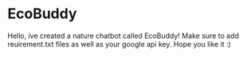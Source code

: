 # EcoBuddy
Hello,
ive created a nature chatbot called EcoBuddy! 
Make sure to add reuirement.txt files as well as your google api key. 
Hope you like it :)

